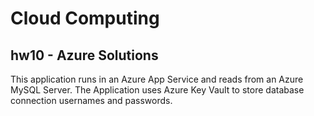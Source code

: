 # Cloud Computing
## hw10 - Azure Solutions

This application runs in an Azure App Service and reads from an Azure MySQL Server.
The Application uses Azure Key Vault to store database connection usernames and passwords.
